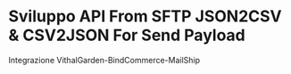 # Sviluppo API From SFTP JSON2CSV & CSV2JSON For Send Payload
Integrazione VithalGarden-BindCommerce-MailShip
